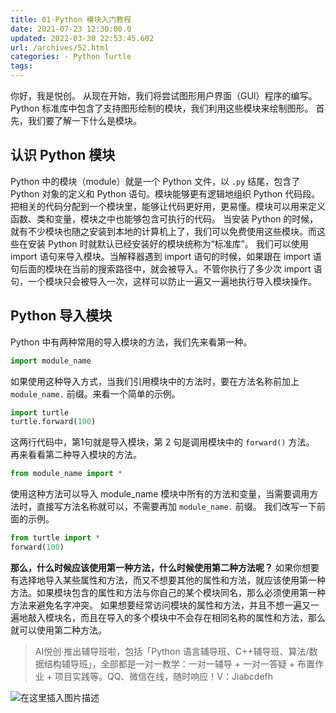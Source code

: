 ```yaml
---
title: 01-Python 模块入门教程
date: 2021-07-23 12:30:00.0
updated: 2022-03-30 22:53:45.602
url: /archives/52.html
categories: - Python Turtle
tags: 
---
```




你好，我是悦创。 从现在开始，我们将尝试图形用户界面（GUI）程序的编写。Python 标准库中包含了支持图形绘制的模块，我们利用这些模块来绘制图形。 首先，我们要了解一下什么是模块。

## 认识 Python 模块

Python 中的模块（module）就是一个 Python 文件，以 `.py` 结尾，包含了 Python 对象的定义和 Python 语句。模块能够更有逻辑地组织 Python 代码段。把相关的代码分配到一个模块里，能够让代码更好用，更易懂。模块可以用来定义函数、类和变量，模块之中也能够包含可执行的代码。 当安装 Python 的时候，就有不少模块也随之安装到本地的计算机上了，我们可以免费使用这些模块。而这些在安装 Python 时就默认已经安装好的模块统称为“标准库”。 我们可以使用 import 语句来导入模块。当解释器遇到 import 语句的时候，如果跟在 import 语句后面的模块在当前的搜索路径中，就会被导入。不管你执行了多少次 import 语句，一个模块只会被导入一次，这样可以防止一遍又一遍地执行导入模块操作。

## Python 导入模块

Python 中有两种常用的导入模块的方法，我们先来看第一种。

```python
import module_name
```

如果使用这种导入方式，当我们引用模块中的方法时，要在方法名称前加上 `module_name.` 前缀。来看一个简单的示例。

```python
import turtle
turtle.forward(100)
```

这两行代码中，第1句就是导入模块，第 2 句是调用模块中的 `forward()` 方法。 再来看看第二种导入模块的方法。

```python
from module_name import *
```

使用这种方法可以导入 module\_name 模块中所有的方法和变量，当需要调用方法时，直接写方法名称就可以，不需要再加 `module_name.` 前缀。 我们改写一下前面的示例。

```python
from turtle import *
forward(100)
```

**那么，什么时候应该使用第一种方法，什么时候使用第二种方法呢？** 如果你想要有选择地导入某些属性和方法，而又不想要其他的属性和方法，就应该使用第一种方法。如果模块包含的属性和方法与你自己的某个模块同名，那么必须使用第一种方法来避免名字冲突。 如果想要经常访问模块的属性和方法，并且不想一遍又一遍地敲入模块名，而且在导入的多个模块中不会存在相同名称的属性和方法，那么就可以使用第二种方法。

> AI悦创·推出辅导班啦，包括「Python 语言辅导班、C++辅导班、算法/数据结构辅导班」，全部都是一对一教学：一对一辅导 + 一对一答疑 + 布置作业 + 项目实践等。QQ、微信在线，随时响应！V：Jiabcdefh

![在这里插入图片描述](https://img-blog.csdnimg.cn/img_convert/481462e495fedf4b0bce95dc10031c9c.png)